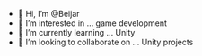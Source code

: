 - 👋 Hi, I’m @Beijar
- 👀 I’m interested in ... game development
- 🌱 I’m currently learning ... Unity
- 💞️ I’m looking to collaborate on ... Unity projects

<!---
Beijar/Beijar is a ✨ special ✨ repository because its `README.md` (this file) appears on your GitHub profile.
You can click the Preview link to take a look at your changes.
--->
